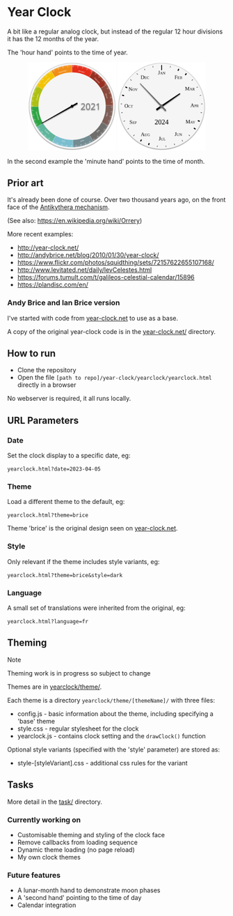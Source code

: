 Year Clock
==========

A bit like a regular analog clock, but instead of the regular 12 hour divisions it has the 12 months of the year.

The 'hour hand' points to the time of year.

<p align="middle">
<img src="image/example3.svg" alt="Year clock example 3" width="40%"/>
<img src="image/example4.svg" alt="Year clock example 4" width="40%" title="yearclock.html?theme=wall-clock&date=2024-02-26"/>
</p>

In the second example the 'minute hand' points to the time of month.

Prior art
---------

It's already been done of course.
Over two thousand years ago, on the front face of the [Antikythera mechanism](https://en.wikipedia.org/wiki/Antikythera_mechanism).

(See also: https://en.wikipedia.org/wiki/Orrery)


More recent examples:

* http://year-clock.net/
* http://andybrice.net/blog/2010/01/30/year-clock/
* https://www.flickr.com/photos/squidthing/sets/72157622655107168/
* http://www.levitated.net/daily/levCelestes.html
* https://forums.tumult.com/t/galileos-celestial-calendar/15896
* https://plandisc.com/en/


### Andy Brice and Ian Brice version

I've started with code from [year-clock.net](http://year-clock.net) to use as a base.

A copy of the original year-clock code is in the [year-clock.net/](<./year-clock.net/>) directory.



How to run
----------

* Clone the repository
* Open the file `[path to repo]/year-clock/yearclock/yearclock.html` directly in a browser

No webserver is required, it all runs locally.


URL Parameters
--------------

### Date

Set the clock display to a specific date, eg:

	yearclock.html?date=2023-04-05

### Theme

Load a different theme to the default, eg:

	yearclock.html?theme=brice

Theme 'brice' is the original design seen on [year-clock.net](http://year-clock.net).

### Style

Only relevant if the theme includes style variants, eg:

	yearclock.html?theme=brice&style=dark

### Language

A small set of translations were inherited from the original, eg:

	yearclock.html?language=fr


Theming
-------

> [!NOTE]
> Theming work is in progress so subject to change



Themes are in [yearclock/theme/](<./yearclock/theme/>).

Each theme is a directory `yearclock/theme/[themeName]/` with three files:

* config.js	- basic information about the theme, including specifying a 'base' theme
* style.css	- regular stylesheet for the clock
* yearclock.js - contains clock setting and the `drawClock()` function

Optional style variants (specified with the 'style' parameter) are stored as:

* style-[styleVariant].css	- additional css rules for the variant


Tasks
-----

More detail in the [task/](<./task/>) directory.

### Currently working on

* Customisable theming and styling of the clock face
* Remove callbacks from loading sequence
* Dynamic theme loading (no page reload)
* My own clock themes


### Future features

* A lunar-month hand to demonstrate moon phases
* A 'second hand' pointing to the time of day
* Calendar integration

